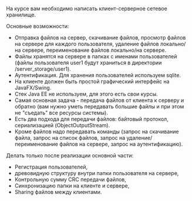 На курсе вам необходимо написать клиент-серверное сетевое хранилище.

Основные возможности:
- Отправка файлов на сервер, скачивание файлов, просмотр файлов на сервере для каждого пользователя, удаление файлов локально/на сервере, переименование файлов локально/на сервере.
- Файлы хранятся на сервере в папках с именами пользователей (файлы пользователя user1 будут храниться в директории /server_storage/user1).
- Аутентификация. Для хранения пользователей используем sqlite.
- На клиенте должен быть простой графический интерфейс на JavaFX/Swing.
- Стек Java EE не используем, для этого есть свои курсы.
- Самая основная задача - передача файлов от клиента к серверу и обратно (вам нужно уметь передавать большие файлы и при этом не "съедать" все ресурсы системы).
- Есть два подхода для передачи файлов: байтовый протокол, сериализацией (ObjectOutputStream).
- Кроме файлов надо передавать команды (запрос на скачивание файла, запрос на список файлов, запрос на удаление/переименование файлов на сервере, запрос на аутентификацию).

Делать только после реализации основной части:
- Регистрация пользователей,
- древовидную структуру внутри папки пользователя на сервере,
- Контрольную сумму CRC передачи файлов,
- Синхронизацию папки на клиенте и сервере,
- Sharing файлов между клиентами.